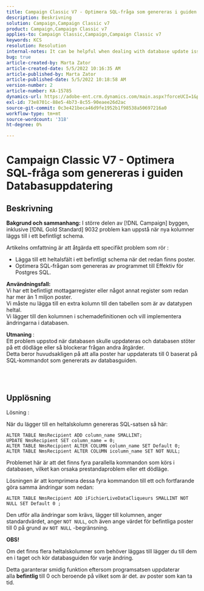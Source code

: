 ```yaml
---
title: Campaign Classic V7 - Optimera SQL-fråga som genereras i guiden Databasuppdatering
description: Beskrivning
solution: Campaign,Campaign Classic v7
product: Campaign,Campaign Classic v7
applies-to: Campaign Classic,Campaign,Campaign Classic v7
keywords: KCS
resolution: Resolution
internal-notes: It can be helpful when dealing with database update issues with big tables
bug: true
article-created-by: Marta Zator
article-created-date: 5/5/2022 10:16:35 AM
article-published-by: Marta Zator
article-published-date: 5/5/2022 10:18:58 AM
version-number: 2
article-number: KA-15785
dynamics-url: https://adobe-ent.crm.dynamics.com/main.aspx?forceUCI=1&pagetype=entityrecord&etn=knowledgearticle&id=e810bb6a-5ccc-ec11-a7b5-6045bd00dbbc
exl-id: 73e8701c-88e5-4b73-8c55-90eaee26d2ac
source-git-commit: 0c3e421beca46d9fe1952b1f98538a50697216a0
workflow-type: tm+mt
source-wordcount: '318'
ht-degree: 0%

---
```


# Campaign Classic V7 - Optimera SQL-fråga som genereras i guiden Databasuppdatering

## Beskrivning


<b>Bakgrund och sammanhang:</b>
I större delen av [!DNL Campaign] byggen, inklusive [!DNL Gold Standard] 9032 problem kan uppstå när nya kolumner läggs till i ett befintligt schema.

Artikelns omfattning är att åtgärda ett specifikt problem som rör :

- Lägga till ett heltalsfält i ett befintligt schema när det redan finns poster.
- Optimera SQL-frågan som genereras av programmet till Effektiv för Postgres SQL.


<b>Användningsfall:</b> 
<br>Vi har ett befintligt mottagarregister eller något annat register som redan har mer än 1 miljon poster.
<br>Vi måste nu lägga till en extra kolumn till den tabellen som är av datatypen heltal.
<br>Vi lägger till den kolumnen i schemadefinitionen och vill implementera ändringarna i databasen.

<b>Utmaning </b>:
<br>Ett problem uppstod när databasen skulle uppdateras och databasen stöter på ett dödläge eller så blockerar frågan andra åtgärder.
<br>Detta beror huvudsakligen på att alla poster har uppdaterats till 0 baserat på SQL-kommandot som genererats av databasguiden.


<br> <br>

## Upplösning


Lösning :

När du lägger till en heltalskolumn genereras SQL-satsen så här:

```
ALTER TABLE NmsRecipient ADD column_name SMALLINT;
UPDATE NmsRecipient SET column_name = 0;
ALTER TABLE NmsRecipient ALTER COLUMN column_name SET Default 0;
ALTER TABLE NmsRecipient ALTER COLUMN icolumn_name SET NOT NULL;
```

Problemet här är att det finns fyra parallella kommandon som körs i databasen, vilket kan orsaka prestandaproblem eller ett dödläge.

Lösningen är att komprimera dessa fyra kommandon till ett och fortfarande göra samma ändringar som nedan:

```
ALTER TABLE NmsRecipient ADD iFichierLiveDataCliqueurs SMALLINT NOT NULL SET Default 0 ;
```

Den utför alla ändringar som krävs, lägger till kolumnen, anger standardvärdet, anger `NOT NULL`, och även ange värdet för befintliga poster till 0 på grund av `NOT NULL` -begränsning.



<b>OBS!</b>

Om det finns flera heltalskolumner som behöver läggas till lägger du till dem en i taget och kör databasguiden för varje ändring.

Detta garanterar smidig funktion eftersom programsatsen uppdaterar alla <b>befintlig </b>till 0 och beroende på vilket som är det. av poster som kan ta tid.
